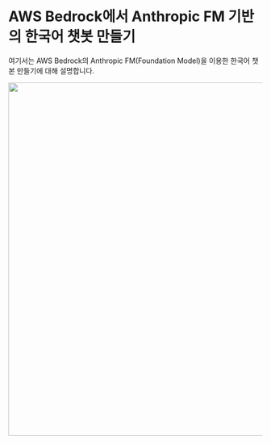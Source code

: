 # AWS Bedrock에서 Anthropic FM 기반의 한국어 챗봇 만들기

여기서는 AWS Bedrock의 Anthropic FM(Foundation Model)을 이용한 한국어 챗본 만들기에 대해 설명합니다.

<img src="https://github.com/kyopark2014/chatbot-based-on-bedrock-anthropic/assets/52392004/1b92e174-5392-456e-89ca-72b0eaabb539" width="700">
